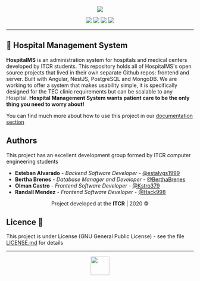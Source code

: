 <div align="center">

<img src="https://res.cloudinary.com/estalvgs1999/image/upload/v1597897390/Whitetail/HospitalMS/logo_horizontal.png"/>

<p align="center">
  <img
       src="https://camo.githubusercontent.com/a3469255f3fcdead1593919251ab6f438744e9be/68747470733a2f2f63692e6170707665796f722e636f6d2f6170692f70726f6a656374732f7374617475732f346f3338706c743078626f31756263382f6272616e63682f6d61737465723f7376673d74727565">
  <img src= "https://img.shields.io/badge/status-stable-brightgreen">
 
  <img src="https://img.shields.io/badge/license-GPL-blue">
  <img src="https://readthedocs.org/projects/ansicolortags/badge/?version=latest">
</p>
<hr />
</div>

## 🏥 Hospital Management System
**HospitalMS** is an administration system for hospitals and medical centers developed by ITCR students. This repository holds all of HospitalMS's open source projects that lived in their own separate Github repos: frontend and server. Built with Angular, NestJS, PostgreSQL and MongoDB.</break>
We are working to offer a system that makes usability simple, it is specifically designed for the TEC clinic requirements but can be scalable to any Hospital. **Hospital Management System wants patient care to be the only thing you need to worry about!**


You can find much more about how to use this project in our [documentation section](https://github.com/estalvgs1999/CE3104-Fun-Skills/tree/master/docs)

## Authors
This project has an excellent development group formed by ITCR computer engineering students

* **Esteban Alvarado** - *Backend Software Developer* - [@estalvgs1999](https://github.com/estalvgs1999)
* **Bertha Brenes** - *Database Manager and Developer* - [@BerthaBrenes](https://github.com/BerthaBrenes)
* **Olman Castro** - *Frontend Software Developer* - [@Kstro379](https://github.com/Kstro379)
* **Randall Mendez** - *Frontend Software Developer* - [@Hack998](https://github.com/Hack998)



<p align="center"> Project developed at the <b>ITCR</b> | 2020 🄯</p>


## Licence 📄

This project is under License (GNU General Public License) - see the file [LICENSE.md](https://github.com/Whitetail-CR/Hospital-MS/blob/master/LICENSE) for details

---
<p align="center">
  <img src="https://res.cloudinary.com/estalvgs1999/image/upload/v1597897265/Whitetail/HospitalMS/logo_sin-nombre.png" width="50"/> 
</p>
